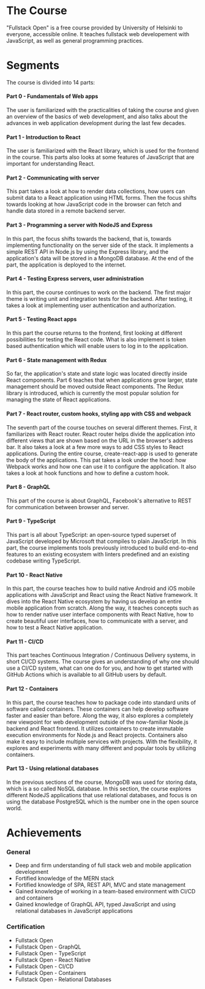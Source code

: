 # The Course
"Fullstack Open" is a free course provided by University of Helsinki to everyone, accessible online. It teaches fullstack web developement with JavaScript, as well as general programming practices.

# Segments
The course is divided into 14 parts:
<h4>Part 0 - Fundamentals of Web apps</h4>
<p>The user is familiarized with the practicalities of taking the course and given an overview of the basics of web development, and also talks about the advances in web application development during the last few decades.</p>
<h4>Part 1 - Introduction to React</h4>
<p>The user is familiarized with the React library, which is used for the frontend in the course. This parts also looks at some features of JavaScript that are important for understanding React.</p>
<h4>Part 2 - Communicating with server</h4>
<p>This part takes a look at how to render data collections, how users can submit data to a React application using HTML forms. Then the focus shifts towards looking at how JavaScript code in the browser can fetch and handle data stored in a remote backend server.</p>
<h4>Part 3 - Programming a server with NodeJS and Express</h4>
<p>In this part, the focus shifts towards the backend, that is, towards implementing functionality on the server side of the stack. It implements a simple REST API in Node.js by using the Express library, and the application's data will be stored in a MongoDB database. At the end of the part, the application is deployed to the internet.</p>
<h4>Part 4 - Testing Express servers, user administration</h4>
<p>In this part, the course continues to work on the backend. The first major theme is writing unit and integration tests for the backend. After testing, it takes a look at implementing user authentication and authorization.</p>
<h4>Part 5 - Testing React apps</h4>
<p>In this part the course returns to the frontend, first looking at different possibilities for testing the React code. What is also implement is token based authentication which will enable users to log in to the application.</p>
<h4>Part 6 - State management with Redux</h4>
<p>So far, the application's state and state logic was located directly inside React components. Part 6 teaches that when applications grow larger, state management should be moved outside React components. The Redux library is introduced, which is currently the most popular solution for managing the state of React applications.</p>
<h4>Part 7 - React router, custom hooks, styling app with CSS and webpack</h4>
<p>The seventh part of the course touches on several different themes. First, it familiarizes with React router. React router helps divide the application into different views that are shown based on the URL in the browser's address bar. It also takes a look at a few more ways to add CSS styles to React applications. During the entire course, create-react-app is used to generate the body of the applications. This pat takes a look under the hood: how Webpack works and how one can use it to configure the application. It also takes a look at hook functions and how to define a custom hook.</p>
<h4>Part 8 - GraphQL</h4>
<p>This part of the course is about GraphQL, Facebook's alternative to REST for communication between browser and server.</p>
<h4>Part 9 - TypeScript</h4>
<p>This part is all about TypeScript: an open-source typed superset of JavaScript developed by Microsoft that compiles to plain JavaScript. In this part, the course implements tools previously introduced to build end-to-end features to an existing ecosystem with linters predefined and an existing codebase writing TypeScript.</p>
<h4>Part 10 - React Native</h4>
<p>In this part, the course teaches how to build native Android and iOS mobile applications with JavaScript and React using the React Native framework. It dives into the React Native ecosystem by having us develop an entire mobile application from scratch. Along the way, it teaches concepts such as how to render native user interface components with React Native, how to create beautiful user interfaces, how to communicate with a server, and how to test a React Native application.</p>
<h4>Part 11 - CI/CD</h4>
<p>This part teaches Continuous Integration / Continuous Delivery systems, in short CI/CD systems. The course gives an understanding of why one should use a CI/CD system, what can one do for you, and how to get started with GitHub Actions which is available to all GitHub users by default.</p>
<h4>Part 12 - Containers</h4>
<p>In this part, the course teaches how to package code into standard units of software called containers. These containers can help develop software faster and easier than before. Along the way, it also explores a completely new viewpoint for web development outside of the now-familiar Node.js backend and React frontend. It utilizes containers to create immutable execution environments for Node.js and React projects. Containers also make it easy to include multiple services with projects. With the flexibility, it explores and experiments with many different and popular tools by utilizing containers.</p>
<h4>Part 13 - Using relational databases</h4>
<p>In the previous sections of the course, MongoDB was used for storing data, which is a so called NoSQL database. In this section, the course explores different NodeJS applications that use relational databases, and focus is on using the database PostgreSQL which is the number one in the open source world.</p>

# Achievements
<h3>General</h3>
<ul>
  <li>Deep and firm understanding of full stack web and mobile application development</li>
  <li>Fortified knowledge of the MERN stack</li>
  <li>Fortified knowledge of SPA, REST API, MVC and state management</li>
  <li>Gained knowledge of working in a team-based environment with CI/CD and containers</li>
  <li>Gained knowledge of GraphQL API, typed JavaScript and using relational databases in JavaScript applications</li>
</ul>
<h3>Certification</h3>
 <ul>
  <li>Fullstack Open</li>
  <li>Fullstack Open - GraphQL</li>
  <li>Fullstack Open - TypeScript</li>
  <li>Fullstack Open - React Native</li>
  <li>Fullstack Open - CI/CD</li>
  <li>Fullstack Open - Containers</li>
  <li>Fullstack Open - Relational Databases</li>
 </ul>
